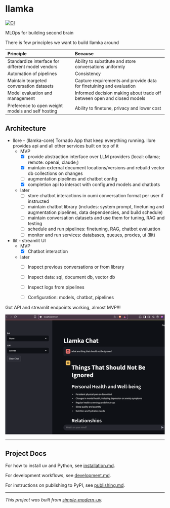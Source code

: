 # llamka
 
[![CI](https://github.com/walnutgeek/llamka/actions/workflows/ci.yml/badge.svg)](https://github.com/walnutgeek/llamka/actions/workflows/ci.yml)

MLOps for building second brain

There is few principles we want to build llamka around


| Principle | Because |
| :-- | :-- |
| Standardize interface for different model vendors | Ability to substitute and store conversations uniformly |
| Automation of pipelines | Consistency  |
| Maintain teargeted conversation datasets | Capture requirements and provide data for finetuining and evaluation |
| Model evaluation and management | Informed decision making about trade off between open and closed models |
| Preference to open weight models and self hosting | Ability to finetune, privacy and lower cost |



## Architecture

* llore - (llamka-core) Tornado App that keep everything running. llore provides api and all other services built on top of it
    * MVP
        - [x] provide abstraction interface over LLM providers (local: ollama;  remote: openai,  claude;)
        - [x] maintain external document locations/versions and rebuild vector db collections on changes
        - [ ] augmentation pipelines and chatbot config
        - [x] completion api to interact with configured models and chatbots
    * later
        - [ ] store chatbot interactions in oumi conversation format per user if instructed
        - [ ] maintain chatbot library (includes: system prompt, finetuning and augmentation pipelines, data dependencies, and build schedule)
        - [ ] maintain conversation datasets and use them for tuning, RAG and testing
        - [ ] schedule and run pipelines: finetuning, RAG, chatbot evaluation 
        - [ ] monitor and run services: databases, queues, proxies, ui (llit)

* llit - streamlit UI 
    * MVP
        - [x] Chatbot interaction 
    * later
        - [ ] Inspect previous conversations or from library
        - [ ] Inspect data: sql, document db, vector db
        - [ ] Inspect logs from pipelines
        - [ ] Configuration: models, chatbot, pipelines


Got API and streamlit endpoints working, almost MVP!!!

![Screenshot_2025-06-08](Screenshot_2025-06-08.png)



* * *

## Project Docs

For how to install uv and Python, see [installation.md](installation.md).

For development workflows, see [development.md](development.md).

For instructions on publishing to PyPI, see [publishing.md](publishing.md).

* * *

*This project was built from
[simple-modern-uv](https://github.com/jlevy/simple-modern-uv).*
